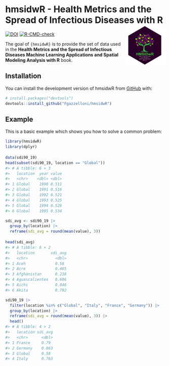 # hmsidwR - Health Metrics and the Spread of Infectious Diseases with R <a href='https://fgazzelloni.github.io/hmsidwR/'><img src='man/figures/logo.png' align="right" width="25%" min-width="120px" /></a>

<!-- badges: start -->

[![DOI](https://zenodo.org/badge/768163778.svg)](https://zenodo.org/badge/latestdoi/768163778)
[![R-CMD-check](https://github.com/Fgazzelloni/hmsidwR/actions/workflows/R-CMD-check.yaml/badge.svg)](https://github.com/Fgazzelloni/hmsidwR/actions/workflows/R-CMD-check.yaml)
<!-- badges: end -->

The goal of `{hmsidwR}` is to provide the set of data used in the
**Health Metrics and the Spread of Infectious Diseases Machine Learning
Applications and Spatial Modeling Analysis with R** book.

## Installation

You can install the development version of hmsidwR from
[GitHub](https://github.com/) with:

``` r
# install.packages("devtools")
devtools::install_github("Fgazzelloni/hmsidwR")
```

## Example

This is a basic example which shows you how to solve a common problem:

``` r
library(hmsidwR)
library(dplyr)

data(sdi90_19)
head(subset(sdi90_19, location == "Global"))
#> # A tibble: 6 × 3
#>   location  year value
#>   <chr>    <dbl> <dbl>
#> 1 Global    1990 0.511
#> 2 Global    1991 0.516
#> 3 Global    1992 0.521
#> 4 Global    1993 0.525
#> 5 Global    1994 0.529
#> 6 Global    1995 0.534
```

``` r
sdi_avg <- sdi90_19 |>
  group_by(location) |>
  reframe(sdi_avg = round(mean(value), 3))

head(sdi_avg)
#> # A tibble: 6 × 2
#>   location       sdi_avg
#>   <chr>            <dbl>
#> 1 Aceh             0.58 
#> 2 Acre             0.465
#> 3 Afghanistan      0.238
#> 4 Aguascalientes   0.606
#> 5 Aichi            0.846
#> 6 Akita            0.792
```

``` r
sdi90_19 |>
  filter(location %in% c("Global", "Italy", "France", "Germany")) |>
  group_by(location) |>
  reframe(sdi_avg = round(mean(value), 3)) |>
  head()
#> # A tibble: 4 × 2
#>   location sdi_avg
#>   <chr>      <dbl>
#> 1 France     0.79 
#> 2 Germany    0.863
#> 3 Global     0.58 
#> 4 Italy      0.763
```
